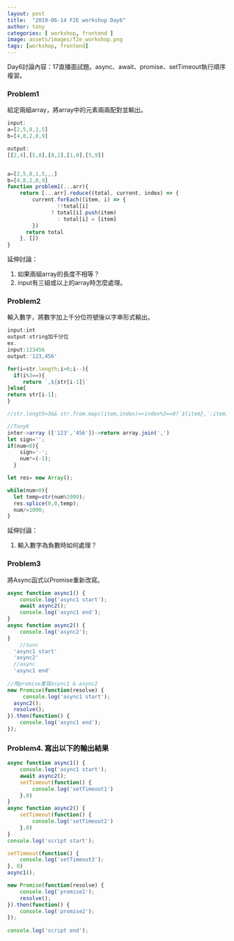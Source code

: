 ```yaml
---
layout: post
title:  "2019-06-14 F2E workshop Day6"
author: tony
categories: [ workshop, frontend ]
image: assets/images/f2e_workshop.png
tags: [workshop, frontend]
---
```

Day6討論內容：17直播面試題。async、await、promise、setTimeout執行順序複習。

### Problem1
給定兩組array，將array中的元素兩兩配對並輸出。
```javascript
input:
a=[2,5,8,1,5]
b=[4,8,2,0,9]

output:
[[2,4],[5,8],[8,2],[1,0],[5,9]]


a=[2,5,8,1,5,,,]
b=[4,8,2,0,9]
function problem1(...arr){
    return [...arr].reduce((total, current, index) => {
        current.forEach((item, i) => {
        		!!total[i] 
              ? total[i].push(item)
          		: total[i] = [item]
        })
      return total
    }, [])
}
```
延伸討論：
1. 如果兩組array的長度不相等？
2. input有三組或以上的array時怎麼處理。

### Problem2
輸入數字，將數字加上千分位符號後以字串形式輸出。
```javascript
input:int
output:string加千分位
ex.
input:123456
output:'123,456'

for(i=str.length;i>0;i--){
  if(i%3==){
     return `,${str[i-1]}`
}else{
return str[i-1];
}

//str.length>3&& str.from.map((item,index)=>index%3==0?`${item},`:item);

//TonyK
inter->array (['123','456'])->return array.join(',')
let sign='';
if(num<0){
    sign='-';
    num*=(-1);
  }

let res= new Array();

while(num>0){
  let temp=str(num%1000);
  res.splice(0,0,temp);
  num/=1000;
}
```
延伸討論：  
1. 輸入數字為負數時如何處理？

### Problem3
將Async函式以Promise重新改寫。
```javascript
async function async1() {
    console.log('async1 start');
    await async2();
    console.log('async1 end');           
}
async function async2() {
    console.log('async2');
}
	//sunc
  'async1 start'
  'async2'
  //async
  'async1 end'
  
//用promise重寫async1 & async2 
new Promise(function(resolve) {
     console.log('async1 start');
  async2();
  resolve();
}).then(function() {
    console.log('async1 end');
});
```

### Problem4. 寫出以下的輸出結果
```javascript
async function async1() {
    console.log('async1 start');
    await async2();
    setTimeout(function() {
        console.log('setTimeout1')
    },0)
}
async function async2() {
	setTimeout(function() {
		console.log('setTimeout2')
	},0)
}
console.log('script start');

setTimeout(function() {
    console.log('setTimeout3');
}, 0)
async1();

new Promise(function(resolve) {
    console.log('promise1');
    resolve();
}).then(function() {
    console.log('promise2');
});
  
console.log('script end');
```











  
